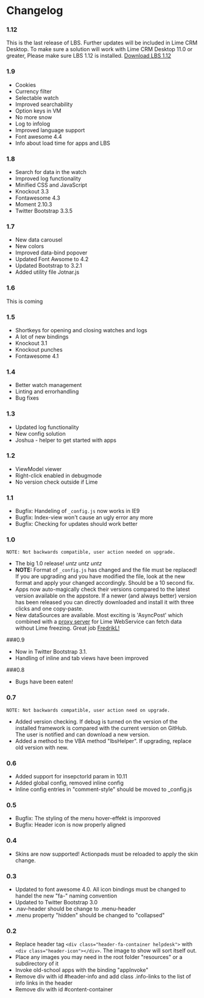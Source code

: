 # Changelog

### 1.12
This is the last release of LBS. Further updates will be included in Lime CRM Desktop. To make sure a solution will work with Lime CRM Desktop 11.0 or greater, Please make sure LBS 1.12 is installed.
[Download LBS 1.12](https://github.com/Lundalogik/LimeBootstrap/releases/tag/v1.12)

### 1.9
* Cookies
* Currency filter
* Selectable watch
* Improved searchability
* Option keys in VM
* No more snow
* Log to infolog
* Improved language support
* Font awesome 4.4
* Info about load time for apps and LBS


### 1.8
* Search for data in the watch
* Improved log functionality
* Minified CSS and JavaScript
* Knockout 3.3
* Fontawesome 4.3
* Moment 2.10.3
* Twitter Bootstrap 3.3.5

### 1.7
* New data carousel
* New colors
* Improved data-bind popover
* Updated Font Awsome to 4.2 
* Updated Bootstrap to 3.2.1
* Added utility file Jotnar.js

### 1.6
This is coming

### 1.5
*	Shortkeys for opening and closing watches and logs 
*	A lot of new bindings 
*	Knockout 3.1 
*	Knockout punches
*	Fontawesome 4.1

### 1.4
*	Better watch management
*	Linting and errorhandling
*	Bug fixes

### 1.3
*	Updated log functionality
*	New config solution
*	Joshua - helper to get started with apps

### 1.2
*	ViewModel viewer
*	Right-click enabled in debugmode
*	No version check outside if Lime

### 1.1
*	Bugfix: Handeling of `_config.js` now works in IE9 
*	Bugfix: Index-view won't cause an ugly error any more
*	Bugfix: Checking for updates should work better

### 1.0
`NOTE: Not backwards compatible, user action needed on upgrade.`

*	The big 1.0 release! *untz* *untz* *untz*
*	__NOTE:__ Format of `_config.js` has changed and the file must be replaced! If you are upgrading and you have modified the file, look at the new format and apply your changed accordingly. Should be a 10 second fix.
*	Apps now auto-magically check their versions compared to the latest version available on the appstore. If a newer (and always better) version has been released you can directly downloaded and install it with three clicks and one copy-paste. 
*	New dataSources are available. Most exciting is 'AsyncPost' which combined with a [proxy server](https://github.com/FredrikL/Lime.Proxy) for Lime WebService can fetch data without Lime freezing. Great job [FredrikL!](https://github.com/FredrikL)

###0.9
*	Now in Twitter Bootstrap 3.1. 
*	Handling of inline and tab views have been improved

###0.8
* Bugs have been eaten!

### 0.7
`NOTE: Not backwards compatible, user action need on upgrade.`

*	Added version checking. If debug is turned on the version of the installed framework is compared with the current version on GitHub. The user is notified and can download a new version.
*	Added a method to the VBA method "lbsHelper". If upgrading, replace old version with new.

### 0.6
*	Added support for insepctorId param in 10.11
*	Added global config, removed inline config
*	Inline config entries in "comment-style" should be moved to _config.js 

### 0.5
*	Bugfix: The styling of the menu hover-effekt is imporoved
*	Bugfix: Header icon is now properly aligned 

### 0.4
*	Skins are now supported! Actionpads must be reloaded to apply the skin change.

### 0.3
*	Updated to font awesome 4.0. All icon bindings must be changed to handel the new "fa-" naming convention
*	Updated to Twitter Bootstrap 3.0
*	.nav-header should be change to .menu-header
*	.menu property "hidden" should be changed to "collapsed"

### 0.2
*	Replace header tag `<div class="header-fa-container helpdesk">` with `<div class="header-icon"></div>`. The image to show will sort itself out.
*	Place any images you may need in the root folder "resources" or a subdirectory of it
*	Invoke old-school apps with the binding "appInvoke"
*	Remove div with id #header-info and add class .info-links to the list of info links in the header
*	Remove div with id #content-container
